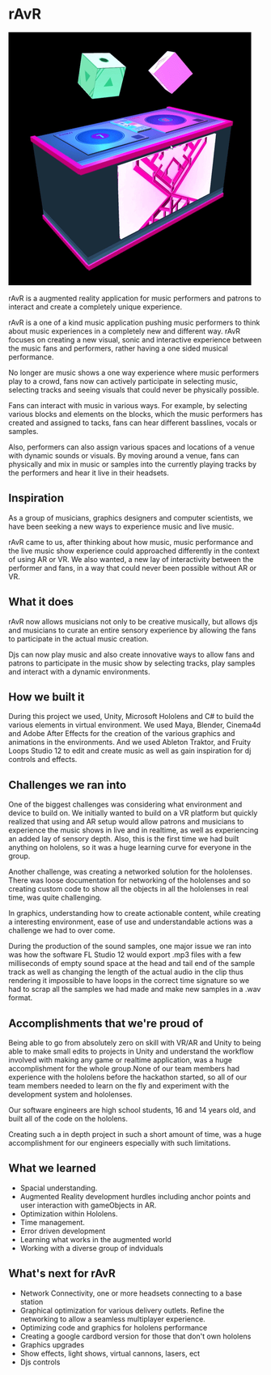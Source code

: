# rAvR
![](https://github.com/ilya0/RaVR_private/blob/master/rAvR%20Media/DJBoothExample.gif)

rAvR is a augmented reality application for music performers and patrons to interact and create a completely unique experience.

rAvR is a one of a kind music application pushing music performers to think about music experiences in a completely new and different way. rAvR focuses on creating a new visual, sonic and interactive experience between the music fans and performers, rather having a one sided musical performance. 

No longer are music shows a one way experience where music performers play to a crowd, fans now can actively participate in selecting music, selecting tracks and seeing visuals that could never be physically possible.

Fans can interact with music in various ways. For example, by selecting various blocks and elements on the blocks, which the music performers has created and assigned to tacks, fans can hear different basslines, vocals or samples. 

Also, performers can also assign various spaces and locations of a venue with dynamic sounds or visuals. By moving around a venue, fans can physically and mix in music or samples into the currently playing tracks by the performers and hear it live in their headsets.



## Inspiration

As a group of musicians, graphics designers and computer scientists, we have been seeking a new ways to experience music and live music.

rAvR came to us, after thinking about how music, music performance and the live music show experience could approached differently in the context of using AR or VR. We also wanted, a new lay of interactivity between the performer and fans, in a way that could never been possible without AR or VR.



## What it does



rAvR now allows musicians not only to be creative musically, but allows djs and musicians to curate an entire sensory experience by allowing the fans to participate in the actual music creation. 

Djs can now play music and also create innovative ways to allow fans and patrons to participate in the music show by selecting tracks, play samples and interact with a dynamic environments.


## How we built it

During this project we used, Unity, Microsoft Hololens and C# to build the various elements in virtual environment. We used Maya, Blender, Cinema4d and Adobe After Effects for the creation of the various graphics and animations in the environments. And we used Ableton Traktor, and Fruity Loops Studio 12 to edit and create music as well as gain inspiration for dj controls and effects.


## Challenges we ran into

One of the biggest challenges was considering what environment and device to build on. We initially wanted to build on a VR platform but quickly realized that using and AR setup would allow patrons and musicians to experience the music shows in live and in realtime, as well as experiencing an added lay of sensory depth. Also, this is the first time we had built anything on hololens, so it was a huge learning curve for everyone in the group.

Another challenge, was creating a networked solution for the hololenses. There was loose documentation for networking of the hololenses and so creating custom code to show all the objects in all the hololenses in real time, was quite challenging. 

In graphics, understanding how to create actionable content, while creating a interesting environment, ease of use and understandable actions was a challenge we had to over come.

During the production of the sound samples, one major issue we ran into was how the software FL Studio 12 would export .mp3 files with a few milliseconds of empty sound space at the head and tail end of the sample track as well as changing the length of the actual audio in the clip thus rendering it impossible to have loops in the correct time signature so we had to scrap all the samples we had made and make new samples in a .wav format.


## Accomplishments that we're proud of

Being able to go from absolutely zero on skill with VR/AR and Unity to being able to make small edits to projects in Unity and understand the workflow involved with making any game or realtime application, was a huge accomplishment for the whole group.None of our team members had experience with the hololens before the hackathon started, so all of our team members needed to learn on the fly and experiment with the development system and hololenses.

Our software engineers are high school students, 16 and 14 years old, and built all of the code on the hololens.  

Creating such a in depth project in such a short amount of time, was a huge accomplishment for our engineers especially with such limitations.

## What we learned

* Spacial understanding.  
* Augmented Reality development hurdles including anchor points and user interaction with gameObjects in AR. 
* Optimization within Hololens.  
* Time management.
* Error driven development
* Learning what works in the augmented world
* Working with a diverse group of indviduals



## What's next for rAvR

* Network Connectivity, one or more headsets connecting to a base station
* Graphical optimization for various delivery outlets.  Refine the networking to allow a seamless multiplayer experience.
* Optimizing code and graphics for hololens performance
* Creating a google cardbord version for those that don't own hololens
* Graphics upgrades
* Show effects, light shows, virtual cannons, lasers, ect
* Djs controls

